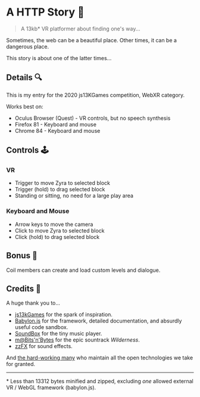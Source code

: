 # A HTTP Story 🧶

> A 13kb\* VR platformer about finding one's way...

Sometimes, the web can be a beautiful place. Other times, it can be a dangerous
place.

This story is about one of the latter times...

## Details 🔍

This is my entry for the 2020 js13KGames competition, WebXR category.

Works best on:

- Oculus Browser (Quest) - VR controls, but no speech synthesis
- Firefox 81 - Keyboard and mouse
- Chrome 84 - Keyboard and mouse

## Controls 🕹

### VR

- Trigger to move Zyra to selected block
- Trigger (hold) to drag selected block
- Standing or sitting, no need for a large play area

### Keyboard and Mouse

- Arrow keys to move the camera
- Click to move Zyra to selected block
- Click (hold) to drag selected block

## Bonus 🍰

Coil members can create and load custom levels and dialogue.

## Credits 🙏

A huge thank you to...

- [js13kGames](https://js13kgames.com/) for the spark of inspiration.
- [Babylon.js](https://www.babylonjs.com/) for the framework, detailed
  documentation, and absurdly useful code sandbox.
- [SoundBox](https://sb.bitsnbites.eu/) for the tiny music player.
- [m@Bits'n'Bytes](https://www.pouet.net/prod.php?which=64246) for the epic
  sountrack _Wilderness_.
- [zzFX](https://killedbyapixel.github.io/ZzFX/) for sound effects.

And [the hard-working many](https://xkcd.com/2347/) who maintain all the open
technologies we take for granted.

---

\* Less than 13312 bytes minified and zipped, excluding _one_ allowed external
VR / WebGL framework (babylon.js).
